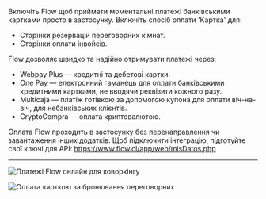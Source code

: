 Включіть Flow щоб приймати моментальні платежі банківськими картками просто в застосунку. Включіть спосіб оплати 'Картка' для:

- Сторінки резервацій переговорних кімнат.
- Сторінки оплати інвойсів.

Flow дозволяє швидко та надійно отримувати платежі через:

- Webpay Plus — кредитні та дебетові картки.
- One Pay — електронний гаманець для оплати банківськими кредитними картками, не вводячи реквізити кожного разу.
- Multicaja — платіж готівкою за допомогою купона для оплати віч-на-віч, для небанківських клієнтів.
- CryptoCompra — оплата криптовалютою.

Оплата Flow проходить в застосунку без перенаправлення чи завантаження інших додатків. Щоб підключити інтеграцію, підготуйте свої ключі для API: https://www.flow.cl/app/web/misDatos.php

---

![Платежі Flow онлайн для коворкінгу](https://d7ccq1i35b0cj.cloudfront.net/andcards-bookings-create-payment-methods-card-light-en-1920-1200.png)

![Оплата карткою за бронювання переговорних](https://d7ccq1i35b0cj.cloudfront.net/andcards-bookings-flow-en-1920-1200.png)
